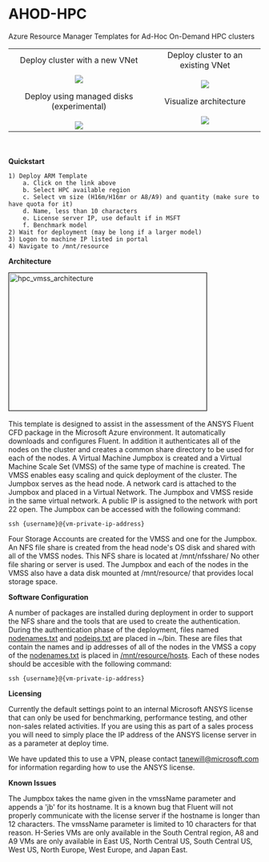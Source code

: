 # AHOD-HPC
Azure Resource Manager Templates for Ad-Hoc On-Demand HPC clusters

<table>
<tr>
<td align="center">
Deploy cluster with a new VNet
<br><br>
<a href="https://portal.azure.com/#create/Microsoft.Template/uri/https%3A%2F%2Fraw.githubusercontent.com%2Ftanewill%2FAHOD-HPC%2Fmaster%2Fazuredeploy.json" target="_blank">
    <img src="http://azuredeploy.net/deploybutton.png" />
</a>
</td>
<td align="center">
Deploy cluster to an existing VNet
<br><br>
<a href="https://portal.azure.com/#create/Microsoft.Template/uri/https%3A%2F%2Fraw.githubusercontent.com%2Ftanewill%2FAHOD-HPC%2Fmaster%2Fazuredeploy_existingvnet.json" target="_blank">
    <img src="http://azuredeploy.net/deploybutton.png" />
</a>
</td></tr>
<tr>
<td align="center">
Deploy using managed disks (experimental)
<br><br>
<a href="https://portal.azure.com/#create/Microsoft.Template/uri/https%3A%2F%2Fraw.githubusercontent.com%2Ftanewill%2FAHOD-HPC%2Fmaster%2Fazuredeploy_disks.json" target="_blank">
    <img src="http://azuredeploy.net/deploybutton.png" />
</a>
</td>
<td align="center">
Visualize architecture
<br><br>
<a href="http://armviz.io/#/?load=https%3A%2F%2Fraw.githubusercontent.com%2Ftanewill%2FAHOD%2Fmaster%2Fazuredeploy.json" target="_blank">
<img src="http://armviz.io/visualizebutton.png"/>
</a>
</td></tr></table>
<br></br>
<b>Quickstart</b>

	1) Deploy ARM Template
		a. Click on the link above
		b. Select HPC available region
		c. Select vm size (H16m/H16mr or A8/A9) and quantity (make sure to have quota for it)
		d. Name, less than 10 characters
		e. License server IP, use default if in MSFT
		f. Benchmark model
	2) Wait for deployment (may be long if a larger model)
	3) Logon to machine IP listed in portal
	4) Navigate to /mnt/resource

<b>Architecture</b>

<img src="https://github.com/tanewill/5clickTemplates/blob/master/images/hpc_vmss_architecture.png"  align="middle" width="395" height="274"  alt="hpc_vmss_architecture" border="1"/> <br></br>
This template is designed to assist in the assessment of the ANSYS Fluent CFD package in the Microsoft Azure environment. It automatically downloads and configures Fluent. In addition it authenticates all of the nodes on the cluster and creates a common share directory to be used for each of the nodes. A Virtual Machine Jumpbox is created and a Virtual Machine Scale Set (VMSS) of the same type of machine is created. The VMSS enables easy scaling and quick deployment of the cluster. The Jumpbox serves as the head node. A network card is attached to the Jumpbox and placed in a Virtual Network. The Jumpbox and VMSS reside in the same virtual network. A public IP is assigned to the network with port 22 open. The Jumpbox can be accessed with the following command:

<code>ssh {username}@{vm-private-ip-address}</code>

Four Storage Accounts are created for the VMSS and one for the Jumpbox. An NFS file share is created from the head node's OS disk and shared with all of the VMSS nodes. This NFS share is located at /mnt/nfsshare/ No other file sharing or server is used. The Jumpbox and each of the nodes in the VMSS also have a data disk mounted at /mnt/resource/ that provides local storage space.


<b>Software Configuration</b>

A number of packages are installed during deployment in order to support the NFS share and the tools that are used to create the authentication. During the authentication phase of the deployment, files named <u>nodenames.txt</u> and <u>nodeips.txt</u> are placed in ~/bin. These are files that contain the names and ip addresses of all of the nodes in the VMSS a copy of the <u>nodenames.txt</u> is placed in <u>/mnt/resource/hosts</u>. Each of these nodes should be accesible with the following command:

<code>ssh {username}@{vm-private-ip-address}</code>

<b>Licensing</b>

Currently the default settings point to an internal Microsoft ANSYS license that can only be used for benchmarking, performance testing, and other non-sales related activities. If you are using this as part of a sales process you will need to simply place the IP address of the ANSYS license server in as a parameter at deploy time.

We have updated this to use a VPN, please contact tanewill@microsoft.com for information regarding how to use the ANSYS license.

<b>Known Issues</b>

The Jumpbox takes the name given in the vmssName parameter and appends a 'jb' for its hostname. It is a known bug that Fluent will not properly communicate with the license server if the hostname is longer than 12 characters. The vmssName parameter is limited to 10 characters for that reason. H-Series VMs are only available in the South Central region, A8 and A9 VMs are only available in East US, North Central US, South Central US, West US, North Europe, West Europe, and Japan East.
